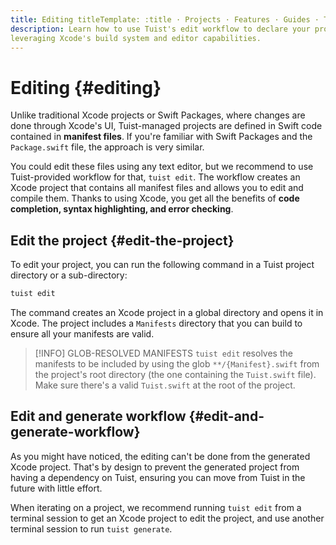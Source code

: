 ```yaml
---
title: Editing titleTemplate: :title · Projects · Features · Guides · Tuist
description: Learn how to use Tuist's edit workflow to declare your project
leveraging Xcode's build system and editor capabilities.
---
```


# Editing {#editing}

Unlike traditional Xcode projects or Swift Packages, where changes are done
through Xcode's UI, Tuist-managed projects are defined in Swift code contained
in **manifest files**. If you're familiar with Swift Packages and the
`Package.swift` file, the approach is very similar.

You could edit these files using any text editor, but we recommend to use
Tuist-provided workflow for that, `tuist edit`. The workflow creates an Xcode
project that contains all manifest files and allows you to edit and compile
them. Thanks to using Xcode, you get all the benefits of **code completion,
syntax highlighting, and error checking**.

## Edit the project {#edit-the-project}

To edit your project, you can run the following command in a Tuist project
directory or a sub-directory:

```bash
tuist edit
```

The command creates an Xcode project in a global directory and opens it in
Xcode. The project includes a `Manifests` directory that you can build to ensure
all your manifests are valid.

> [!INFO] GLOB-RESOLVED MANIFESTS `tuist edit` resolves the manifests to be
> included by using the glob `**/{Manifest}.swift` from the project's root
> directory (the one containing the `Tuist.swift` file). Make sure there's a
> valid `Tuist.swift` at the root of the project.

## Edit and generate workflow {#edit-and-generate-workflow}

As you might have noticed, the editing can't be done from the generated Xcode
project. That's by design to prevent the generated project from having a
dependency on Tuist, ensuring you can move from Tuist in the future with little
effort.

When iterating on a project, we recommend running `tuist edit` from a terminal
session to get an Xcode project to edit the project, and use another terminal
session to run `tuist generate`.
